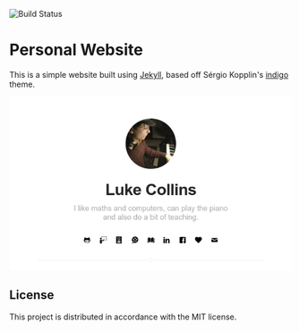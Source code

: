 ![Build Status](https://travis-ci.org/drmenguin/drmenguin.github.io.svg?branch=master)
# Personal Website
This is a simple website built using [Jekyll](https://jekyllrb.com/), based off Sérgio Kopplin's [indigo](https://github.com/sergiokopplin/indigo) theme.

<center> <img src="assets/screenshot.png"> </center>

## License
This project is distributed in accordance with the MIT license.
